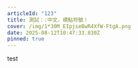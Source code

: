 ```yaml
---
articleId: "123"
title: 測試：:中文，標點符號！
cover: /img/1*30M_EIpjseBwR4XfW-FtgA.png
date: 2025-08-12T10:47:33.830Z
pinned: true
---
```

test